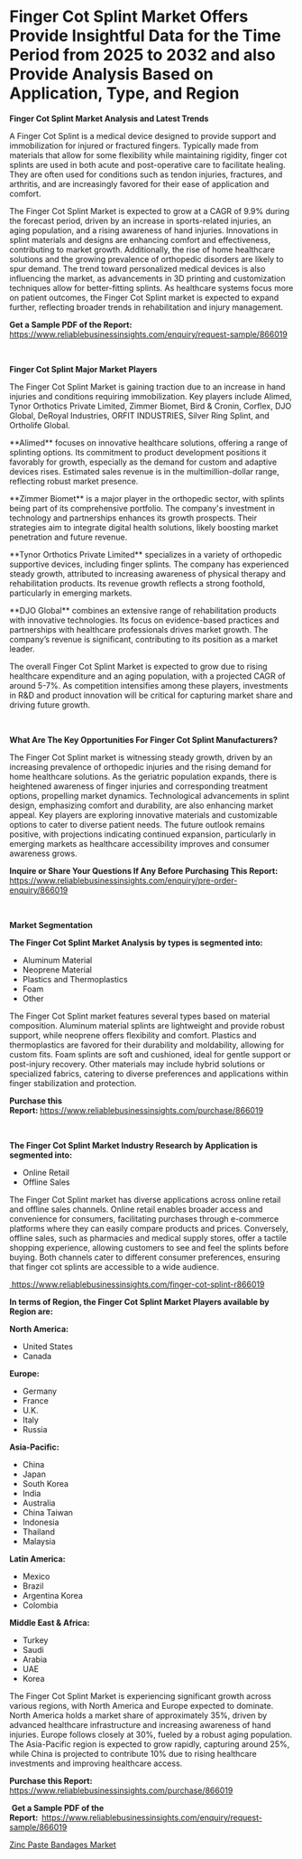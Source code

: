 <p><h1>Finger Cot Splint Market Offers Provide Insightful Data for the Time Period from 2025 to 2032 and also Provide Analysis Based on Application, Type, and Region</h1></p><p><strong>Finger Cot Splint Market Analysis and Latest Trends</strong></p>
<p><p>A Finger Cot Splint is a medical device designed to provide support and immobilization for injured or fractured fingers. Typically made from materials that allow for some flexibility while maintaining rigidity, finger cot splints are used in both acute and post-operative care to facilitate healing. They are often used for conditions such as tendon injuries, fractures, and arthritis, and are increasingly favored for their ease of application and comfort.</p><p>The Finger Cot Splint Market is expected to grow at a CAGR of 9.9% during the forecast period, driven by an increase in sports-related injuries, an aging population, and a rising awareness of hand injuries. Innovations in splint materials and designs are enhancing comfort and effectiveness, contributing to market growth. Additionally, the rise of home healthcare solutions and the growing prevalence of orthopedic disorders are likely to spur demand. The trend toward personalized medical devices is also influencing the market, as advancements in 3D printing and customization techniques allow for better-fitting splints. As healthcare systems focus more on patient outcomes, the Finger Cot Splint market is expected to expand further, reflecting broader trends in rehabilitation and injury management.</p></p>
<p><strong>Get a Sample PDF of the Report:&nbsp;</strong> <a href="https://www.reliablebusinessinsights.com/enquiry/request-sample/866019?utm_campaign=2215&utm_medium=2&utm_source=Github&utm_content=ia&utm_term=04032025&utm_id=finger-cot-splint">https://www.reliablebusinessinsights.com/enquiry/request-sample/866019</a></p>
<p>&nbsp;</p>
<p><strong>Finger Cot Splint Major Market Players</strong></p>
<p><p>The Finger Cot Splint Market is gaining traction due to an increase in hand injuries and conditions requiring immobilization. Key players include Alimed, Tynor Orthotics Private Limited, Zimmer Biomet, Bird & Cronin, Corflex, DJO Global, DeRoyal Industries, ORFIT INDUSTRIES, Silver Ring Splint, and Ortholife Global.</p><p>**Alimed** focuses on innovative healthcare solutions, offering a range of splinting options. Its commitment to product development positions it favorably for growth, especially as the demand for custom and adaptive devices rises. Estimated sales revenue is in the multimillion-dollar range, reflecting robust market presence.</p><p>**Zimmer Biomet** is a major player in the orthopedic sector, with splints being part of its comprehensive portfolio. The company's investment in technology and partnerships enhances its growth prospects. Their strategies aim to integrate digital health solutions, likely boosting market penetration and future revenue.</p><p>**Tynor Orthotics Private Limited** specializes in a variety of orthopedic supportive devices, including finger splints. The company has experienced steady growth, attributed to increasing awareness of physical therapy and rehabilitation products. Its revenue growth reflects a strong foothold, particularly in emerging markets.</p><p>**DJO Global** combines an extensive range of rehabilitation products with innovative technologies. Its focus on evidence-based practices and partnerships with healthcare professionals drives market growth. The company’s revenue is significant, contributing to its position as a market leader.</p><p>The overall Finger Cot Splint Market is expected to grow due to rising healthcare expenditure and an aging population, with a projected CAGR of around 5-7%. As competition intensifies among these players, investments in R&D and product innovation will be critical for capturing market share and driving future growth.</p></p>
<p>&nbsp;</p>
<p><strong>What Are The Key Opportunities For Finger Cot Splint Manufacturers?</strong></p>
<p><p>The Finger Cot Splint market is witnessing steady growth, driven by an increasing prevalence of orthopedic injuries and the rising demand for home healthcare solutions. As the geriatric population expands, there is heightened awareness of finger injuries and corresponding treatment options, propelling market dynamics. Technological advancements in splint design, emphasizing comfort and durability, are also enhancing market appeal. Key players are exploring innovative materials and customizable options to cater to diverse patient needs. The future outlook remains positive, with projections indicating continued expansion, particularly in emerging markets as healthcare accessibility improves and consumer awareness grows.</p></p>
<p><strong>Inquire or Share Your Questions If Any Before Purchasing This Report:</strong> <a href="https://www.reliablebusinessinsights.com/enquiry/pre-order-enquiry/866019?utm_campaign=2215&utm_medium=2&utm_source=Github&utm_content=ia&utm_term=04032025&utm_id=finger-cot-splint">https://www.reliablebusinessinsights.com/enquiry/pre-order-enquiry/866019</a></p>
<p>&nbsp;</p>
<p><strong>Market Segmentation</strong></p>
<p><strong>The Finger Cot Splint Market Analysis by types is segmented into:</strong></p>
<p><ul><li>Aluminum Material</li><li>Neoprene Material</li><li>Plastics and Thermoplastics</li><li>Foam</li><li>Other</li></ul></p>
<p><p>The Finger Cot Splint market features several types based on material composition. Aluminum material splints are lightweight and provide robust support, while neoprene offers flexibility and comfort. Plastics and thermoplastics are favored for their durability and moldability, allowing for custom fits. Foam splints are soft and cushioned, ideal for gentle support or post-injury recovery. Other materials may include hybrid solutions or specialized fabrics, catering to diverse preferences and applications within finger stabilization and protection.</p></p>
<p><strong>Purchase this Report:&nbsp;</strong><a href="https://www.reliablebusinessinsights.com/purchase/866019?utm_campaign=2215&utm_medium=2&utm_source=Github&utm_content=ia&utm_term=04032025&utm_id=finger-cot-splint">https://www.reliablebusinessinsights.com/purchase/866019</a></p>
<p>&nbsp;</p>
<p><strong>The Finger Cot Splint Market Industry Research by Application is segmented into:</strong></p>
<p><ul><li>Online Retail</li><li>Offline Sales</li></ul></p>
<p><p>The Finger Cot Splint market has diverse applications across online retail and offline sales channels. Online retail enables broader access and convenience for consumers, facilitating purchases through e-commerce platforms where they can easily compare products and prices. Conversely, offline sales, such as pharmacies and medical supply stores, offer a tactile shopping experience, allowing customers to see and feel the splints before buying. Both channels cater to different consumer preferences, ensuring that finger cot splints are accessible to a wide audience.</p></p>
<p><a href="https://www.reliablebusinessinsights.com/finger-cot-splint-r866019?utm_campaign=2215&utm_medium=2&utm_source=Github&utm_content=ia&utm_term=04032025&utm_id=finger-cot-splint">&nbsp;https://www.reliablebusinessinsights.com/finger-cot-splint-r866019</a></p>
<p><strong>In terms of Region, the Finger Cot Splint Market Players available by Region are:</strong></p>
<p>
    <p> <strong> North America: </strong>
        <ul>
            <li>United States</li>
            <li>Canada</li>
        </ul>
        </p> 
    <p> <strong> Europe: </strong>
        <ul>
            <li>Germany</li>
            <li>France</li>
            <li>U.K.</li>
            <li>Italy</li>
            <li>Russia</li>
        </ul>
        </p> 
    <p> <strong> Asia-Pacific: </strong>
        <ul>
            <li>China</li>
            <li>Japan</li>
            <li>South Korea</li>
            <li>India</li>
            <li>Australia</li>
            <li>China Taiwan</li>
            <li>Indonesia</li>
            <li>Thailand</li>
            <li>Malaysia</li>
        </ul>
        </p> 
    <p> <strong> Latin America: </strong>
        <ul>
            <li>Mexico</li>
            <li>Brazil</li>
            <li>Argentina Korea</li>
            <li>Colombia</li>
        </ul>
        </p> 
    <p> <strong> Middle East & Africa: </strong>
        <ul>
            <li>Turkey</li>
            <li>Saudi</li>
            <li>Arabia</li>
            <li>UAE</li>
            <li>Korea</li>
        </ul>
    </p>
    </p>
<p><p>The Finger Cot Splint Market is experiencing significant growth across various regions, with North America and Europe expected to dominate. North America holds a market share of approximately 35%, driven by advanced healthcare infrastructure and increasing awareness of hand injuries. Europe follows closely at 30%, fueled by a robust aging population. The Asia-Pacific region is expected to grow rapidly, capturing around 25%, while China is projected to contribute 10% due to rising healthcare investments and improving healthcare access.</p></p>
<p><strong>Purchase this Report: </strong><a href="https://www.reliablebusinessinsights.com/purchase/866019?utm_campaign=2215&utm_medium=2&utm_source=Github&utm_content=ia&utm_term=04032025&utm_id=finger-cot-splint">https://www.reliablebusinessinsights.com/purchase/866019</a></p>
<p>&nbsp;<strong>Get a Sample PDF of the Report:&nbsp;&nbsp;</strong><a href="https://www.reliablebusinessinsights.com/enquiry/request-sample/866019?utm_campaign=2215&utm_medium=2&utm_source=Github&utm_content=ia&utm_term=04032025&utm_id=finger-cot-splint">https://www.reliablebusinessinsights.com/enquiry/request-sample/866019</a></p>
<p><strong></strong></p>
<p><p><a href="https://github.com/SanjidaMahmud54/Market-Research-Report-List-1/blob/main/zinc-paste-bandages-market.md?utm_campaign=2215&utm_medium=2&utm_source=Github&utm_content=ia&utm_term=04032025&utm_id=finger-cot-splint">Zinc Paste Bandages Market</a></p></p>